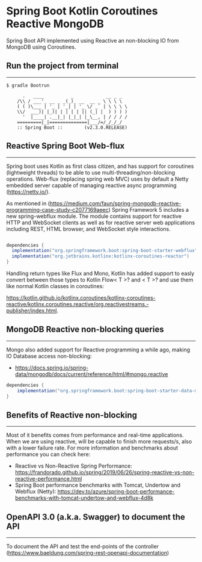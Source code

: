 # Spring Boot Kotlin Coroutines Reactive MongoDB

 Spring Boot API implemented using Reactive an non-blocking IO from MongoDB using Coroutines.

## Run the project from terminal

---------------------

```shell
$ gradle Bootrun

      .   ____          _            __ _ _
    /\\ / ___'_ __ _ _(_)_ __  __ _ \ \ \ \
    ( ( )\___ | '_ | '_| | '_ \/ _` | \ \ \ \
    \\/  ___)| |_)| | | | | || (_| |  ) ) ) )
      '  |____| .__|_| |_|_| |_\__, | / / / /
    =========|_|==============|___/=/_/_/_/
    :: Spring Boot ::        (v2.3.0.RELEASE)
```

## Reactive Spring Boot Web-flux

---------------------
Spring boot uses Kotlin as first class citizen, and has support for coroutines (lightweight threads) to be able to use multi-threading/non-blocking operations.
Web-flux (replacing spring web MVC) uses by default a Netty embedded server capable of managing reactive async programming (https://netty.io/).

As mentioned in (https://medium.com/faun/spring-mongodb-reactive-programming-case-study-c2077169aeec) Spring Framework 5 includes a new spring-webflux module. The module contains support for reactive HTTP and WebSocket clients as well as for reactive server web applications including REST, HTML browser, and WebSocket style interactions.

```gradle

dependencies {
  implementation("org.springframework.boot:spring-boot-starter-webflux")
  implementation("org.jetbrains.kotlinx:kotlinx-coroutines-reactor")
}
```

Handling return types like Flux and Mono, Kotlin has added support to easly convert between those types to Kotlin Flow< T >? and < T >? and use them like normal Kotlin classes in coroutines:

https://kotlin.github.io/kotlinx.coroutines/kotlinx-coroutines-reactive/kotlinx.coroutines.reactive/org.reactivestreams.-publisher/index.html.

## MongoDB Reactive non-blocking queries

---------------------
Mongo also added support for Reactive programming a while ago, making IO Database access non-blocking:
  - https://docs.spring.io/spring-data/mongodb/docs/current/reference/html/#mongo.reactive

```gradle
dependencies {
	implementation("org.springframework.boot:spring-boot-starter-data-mongodb-reactive")
}
```
## Benefits of Reactive non-blocking

---------------------
Most of it benefits comes from performance and real-time applications. When we are using reactive, will be capable to finish more requests/s, also with a lower failure rate.
For more information and benchmarks about performance you can check here:
  - Reactive vs Non-Reactive Spring Performance: https://frandorado.github.io/spring/2019/06/26/spring-reactive-vs-non-reactive-performance.html
  - Spring Boot performance benchmarks with Tomcat, Undertow and Webflux (Netty): https://dev.to/azure/spring-boot-performance-benchmarks-with-tomcat-undertow-and-webflux-4d8k

## OpenAPI 3.0 (a.k.a. Swagger) to document the API

---------------------
 To document the API and test the end-points of the controller (https://www.baeldung.com/spring-rest-openapi-documentation)
 
 